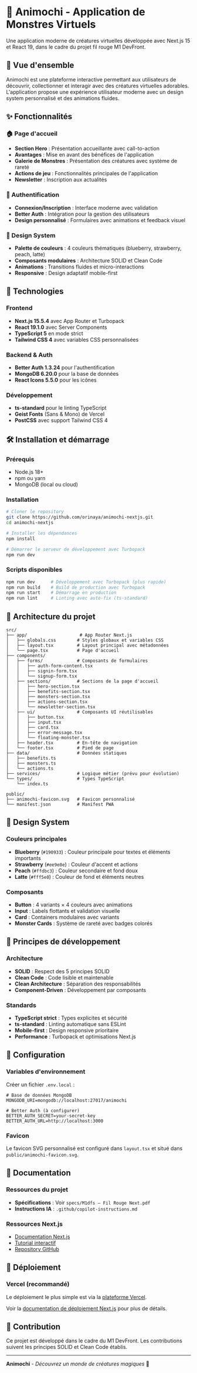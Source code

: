 # 🐾 Animochi - Application de Monstres Virtuels

Une application moderne de créatures virtuelles développée avec Next.js 15 et React 19, dans le cadre du projet fil rouge M1 DevFront.

## 🎯 Vue d'ensemble

Animochi est une plateforme interactive permettant aux utilisateurs de découvrir, collectionner et interagir avec des créatures virtuelles adorables. L'application propose une expérience utilisateur moderne avec un design system personnalisé et des animations fluides.

## ✨ Fonctionnalités

### 🏠 Page d'accueil
- **Section Hero** : Présentation accueillante avec call-to-action
- **Avantages** : Mise en avant des bénéfices de l'application
- **Galerie de Monstres** : Présentation des créatures avec système de rareté
- **Actions de jeu** : Fonctionnalités principales de l'application
- **Newsletter** : Inscription aux actualités

### 🔐 Authentification
- **Connexion/Inscription** : Interface moderne avec validation
- **Better Auth** : Intégration pour la gestion des utilisateurs
- **Design personnalisé** : Formulaires avec animations et feedback visuel

### 🎨 Design System
- **Palette de couleurs** : 4 couleurs thématiques (blueberry, strawberry, peach, latte)
- **Composants modulaires** : Architecture SOLID et Clean Code
- **Animations** : Transitions fluides et micro-interactions
- **Responsive** : Design adaptatif mobile-first

## 🚀 Technologies

### Frontend
- **Next.js 15.5.4** avec App Router et Turbopack
- **React 19.1.0** avec Server Components
- **TypeScript 5** en mode strict
- **Tailwind CSS 4** avec variables CSS personnalisées

### Backend & Auth
- **Better Auth 1.3.24** pour l'authentification
- **MongoDB 6.20.0** pour la base de données
- **React Icons 5.5.0** pour les icônes

### Développement
- **ts-standard** pour le linting TypeScript
- **Geist Fonts** (Sans & Mono) de Vercel
- **PostCSS** avec support Tailwind CSS 4

## 🛠️ Installation et démarrage

### Prérequis
- Node.js 18+ 
- npm ou yarn
- MongoDB (local ou cloud)

### Installation
```bash
# Cloner le repository
git clone https://github.com/orinaya/animochi-nextjs.git
cd animochi-nextjs

# Installer les dépendances
npm install

# Démarrer le serveur de développement avec Turbopack
npm run dev
```

### Scripts disponibles
```bash
npm run dev      # Développement avec Turbopack (plus rapide)
npm run build    # Build de production avec Turbopack
npm run start    # Démarrage en production
npm run lint     # Linting avec auto-fix (ts-standard)
```

## 📁 Architecture du projet

```
src/
├── app/                    # App Router Next.js
│   ├── globals.css        # Styles globaux et variables CSS
│   ├── layout.tsx         # Layout principal avec métadonnées
│   └── page.tsx           # Page d'accueil
├── components/
│   ├── forms/             # Composants de formulaires
│   │   ├── auth-form-content.tsx
│   │   ├── signin-form.tsx
│   │   └── signup-form.tsx
│   ├── sections/          # Sections de la page d'accueil
│   │   ├── hero-section.tsx
│   │   ├── benefits-section.tsx
│   │   ├── monsters-section.tsx
│   │   ├── actions-section.tsx
│   │   └── newsletter-section.tsx
│   ├── ui/                # Composants UI réutilisables
│   │   ├── button.tsx
│   │   ├── input.tsx
│   │   ├── card.tsx
│   │   ├── error-message.tsx
│   │   └── floating-monster.tsx
│   ├── header.tsx         # En-tête de navigation
│   └── footer.tsx         # Pied de page
├── data/                  # Données statiques
│   ├── benefits.ts
│   ├── monsters.ts
│   └── actions.ts
├── services/              # Logique métier (prévu pour évolution)
└── types/                 # Types TypeScript
    └── index.ts

public/
├── animochi-favicon.svg   # Favicon personnalisé
└── manifest.json          # Manifest PWA
```

## 🎨 Design System

### Couleurs principales
- **Blueberry** (`#190933`) : Couleur principale pour textes et éléments importants
- **Strawberry** (`#ee9e8e`) : Couleur d'accent et actions
- **Peach** (`#ffdbc3`) : Couleur secondaire et fond doux
- **Latte** (`#fff5e0`) : Couleur de fond et éléments neutres

### Composants
- **Button** : 4 variants × 4 couleurs avec animations
- **Input** : Labels flottants et validation visuelle
- **Card** : Containers modulaires avec variants
- **Monster Cards** : Système de rareté avec badges colorés

## 🎯 Principes de développement

### Architecture
- **SOLID** : Respect des 5 principes SOLID
- **Clean Code** : Code lisible et maintenable
- **Clean Architecture** : Séparation des responsabilités
- **Component-Driven** : Développement par composants

### Standards
- **TypeScript strict** : Types explicites et sécurité
- **ts-standard** : Linting automatique sans ESLint
- **Mobile-first** : Design responsive prioritaire
- **Performance** : Turbopack et optimisations Next.js

## 🔧 Configuration

### Variables d'environnement
Créer un fichier `.env.local` :
```env
# Base de données MongoDB
MONGODB_URI=mongodb://localhost:27017/animochi

# Better Auth (à configurer)
BETTER_AUTH_SECRET=your-secret-key
BETTER_AUTH_URL=http://localhost:3000
```

### Favicon
Le favicon SVG personnalisé est configuré dans `layout.tsx` et situé dans `public/animochi-favicon.svg`.

## 📖 Documentation

### Ressources du projet
- **Spécifications** : Voir `specs/M1dfs – Fil Rouge Next.pdf`
- **Instructions IA** : `.github/copilot-instructions.md`

### Ressources Next.js
- [Documentation Next.js](https://nextjs.org/docs)
- [Tutorial interactif](https://nextjs.org/learn)
- [Repository GitHub](https://github.com/vercel/next.js)

## 🚀 Déploiement

### Vercel (recommandé)
Le déploiement le plus simple est via la [plateforme Vercel](https://vercel.com/new?utm_medium=default-template&filter=next.js&utm_source=create-next-app&utm_campaign=create-next-app-readme).

Voir la [documentation de déploiement Next.js](https://nextjs.org/docs/app/building-your-application/deploying) pour plus de détails.

## 👥 Contribution

Ce projet est développé dans le cadre du M1 DevFront. Les contributions suivent les principes SOLID et Clean Code établis.

---

**Animochi** - *Découvrez un monde de créatures magiques* 🌟

